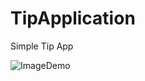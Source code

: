 # TipApplication
Simple Tip App



![ImageDemo](https://media.giphy.com/media/OjXSq7uresaEfrag0V/giphy.gif)
